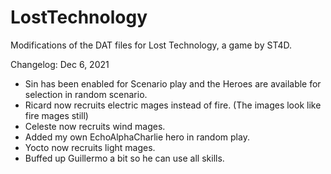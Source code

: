 # LostTechnology
Modifications of the DAT files for Lost Technology, a game by ST4D.


Changelog:
Dec 6, 2021
- Sin has been enabled for Scenario play and the Heroes are available for selection in random scenario.
- Ricard now recruits electric mages instead of fire. (The images look like fire mages still)
- Celeste now recruits wind mages.
- Added my own EchoAlphaCharlie hero in random play.
- Yocto now recruits light mages.
- Buffed up Guillermo a bit so he can use all skills.
